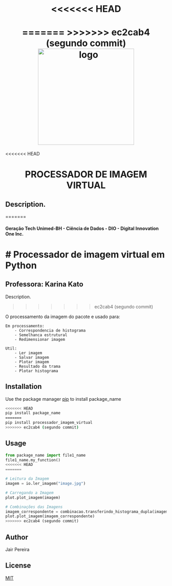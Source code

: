 <h1 align="center">
<<<<<<< HEAD
<h1 align="center">
=======
>>>>>>> ec2cab4 (segundo commit)
  <br>
  <img src="https://hermes.digitalinnovation.one/tracks/342f7392-a8b5-421f-bea9-d29f1fd8aae9.png" alt="logo" height="300">
</h1>

<<<<<<< HEAD
<h1 align="center">
  PROCESSADOR DE IMAGEM VIRTUAL
</h1>
	
## Description. 
=======
#### Geração Tech Unimed-BH - Ciência de Dados    -   DIO - Digital Innovation One Inc. 

# # Processador de imagem virtual em Python

## Professora: Karina Kato



Description. 
>>>>>>> ec2cab4 (segundo commit)

O processamento da imagem do pacote e usado para:
	
	Em processamento:
		- Correspondencia de histograma
		- Semelhanca estrutural
		- Redimensionar imagem
	
	Util:
		- Ler imagem
		- Salvar imagem
		- Plotar imagem
		- Resultado da trama
		- Plotar histograma

## Installation

Use the package manager [pip](https://pip.pypa.io/en/stable/) to install package_name



```bash
<<<<<<< HEAD
pip install package_name
=======
pip install processador_imagem_virtual
>>>>>>> ec2cab4 (segundo commit)
```

## Usage

```python
from package_name import file1_name
file1_name.my_function()
<<<<<<< HEAD
=======

# Leitura da Imagem
imagem = io.ler_imagem("image.jpg")

# Carregando a Imagem
plot.plot_imagem(imagem)

# Combinações das Imagens
imagem_correspondente = combinacao.transferindo_histograma_dupla(imagem1, imagem2)
plot.plot_imagem(imagem_correspondente)
>>>>>>> ec2cab4 (segundo commit)
```

## Author
Jair Pereira

## License
[MIT](https://choosealicense.com/licenses/mit/)
